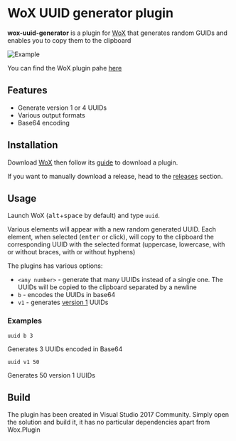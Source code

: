 # WoX UUID generator plugin

**wox-uuid-generator** is a plugin for [WoX](http://www.wox.one) that generates random GUIDs and enables you to copy them to the clipboard

![Example](https://antonio-fasolato.github.io/wox-uuid-generator/example.png)

You can find the WoX plugin pahe [here](http://www.wox.one/plugin/106)

## Features

- Generate version 1 or 4 UUIDs
- Various output formats
- Base64 encoding

## Installation

Download [WoX](http://www.wox.one) then follow its [guide](http://doc.wox.one/en/plugin/install_plugin.html) to download a plugin.

If you want to manually download a release, head to the [releases](https://github.com/antonio-fasolato/wox-uuid-generator/releases) section.

## Usage

Launch WoX (<kbd>alt</kbd>+<kbd>space</kbd> by default) and type `uuid`. 

Various elements will appear with a new random generated UUID. Each element, when selected (<kbd>enter</kbd> or click), will copy to the clipboard the corresponding UUID with the selected format (uppercase, lowercase, with or without braces, with or without hyphens)

The plugins has various options:

- `<any number>` - generate that many UUIDs instead of a single one. The UUIDs will be copied to the clipboard separated by a newline
- `b` - encodes the UUIDs in base64
- `v1` - generates [version 1](https://en.wikipedia.org/wiki/Universally_unique_identifier#Version_1_(date-time_and_MAC_address)) UUIDs

### Examples

```
uuid b 3
```

Generates 3 UUIDs encoded in Base64

```
uuid v1 50
```

Generates 50 version 1 UUIDs

## Build

The plugin has been created in Visual Studio 2017 Community. Simply open the solution and build it, it has no particular dependencies apart from Wox.Plugin

